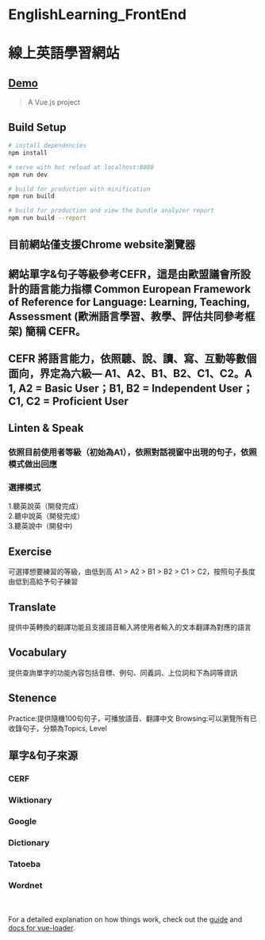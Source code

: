 # EnglishLearning_FrontEnd
# 線上英語學習網站
## [Demo](https://sels.nkfust.edu.tw/)
> A Vue.js project

## Build Setup

``` bash
# install dependencies
npm install

# serve with hot reload at localhost:8080
npm run dev

# build for production with minification
npm run build

# build for production and view the bundle analyzer report
npm run build --report
```
## 目前網站僅支援Chrome website瀏覽器


## 網站單字&句子等級參考CEFR，這是由歐盟議會所設計的語言能力指標 Common European Framework of Reference for Language: Learning, Teaching, Assessment (歐洲語言學習、教學、評估共同參考框架) 簡稱 CEFR。<br><br>CEFR 將語言能力，依照聽、說、讀、寫、互動等數個面向，界定為六級— A1、A2、B1、B2、C1、C2。A 1, A2 = Basic User；B1, B2 = Independent User；C1, C2 = Proficient User 


## Linten & Speak
### 依照目前使用者等級（初始為A1），依照對話視窗中出現的句子，依照模式做出回應
### 選擇模式<br>
  1.聽英說英（開發完成）<br>
  2.聽中說英（開發完成）<br>
  3.聽英說中（開發中) <br>

## Exercise
可選擇想要練習的等級，由低到高 A1 > A2 > B1 > B2 > C1 > C2，按照句子長度由低到高給予句子練習

## Translate
提供中英轉換的翻譯功能且支援語音輸入將使用者輸入的文本翻譯為對應的語言

## Vocabulary
提供查詢單字的功能內容包括音標、例句、同義詞、上位詞和下為詞等資訊

## Stenence
Practice:提供隨機100句句子，可播放語音、翻譯中文
Browsing:可以瀏覽所有已收錄句子，分類為Topics, Level


## 單字&句子來源
### CERF
### Wiktionary
### Google
### Dictionary
### Tatoeba
### Wordnet

<br><br>
For a detailed explanation on how things work, check out the [guide](http://vuejs-templates.github.io/webpack/) and [docs for vue-loader](http://vuejs.github.io/vue-loader).
